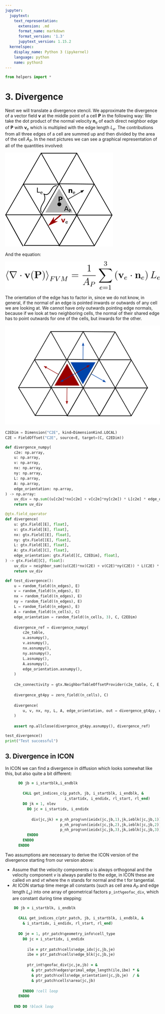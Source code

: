 ```yaml
---
jupyter:
  jupytext:
    text_representation:
      extension: .md
      format_name: markdown
      format_version: '1.3'
      jupytext_version: 1.15.2
  kernelspec:
    display_name: Python 3 (ipykernel)
    language: python
    name: python3
---
```


```python
from helpers import *
```

# 3. Divergence


Next we will translate a divergence stencil. We approximate the divergence of a vector field $\mathbf{v}$ at the middle point of a cell $\mathbf{P}$ in the following way: We take the dot product of the normal velocity $\mathbf{n}_e$ of each direct neighbor edge of $\mathbf{P}$  with $\mathbf{v}_e$ which is multipled with the edge length $L_e$. The contributions from all three edges of a cell are summed up and then divided by the area of the cell $A_P$. In the next pictures we can see a graphical representation of all of the quantities involved:

![](../divergence_picture.png "Divergence")

And the equation:

![](../divergence_formula.png "Divergence")

The orientation of the edge has to factor in, since we do not know, in general, if the normal of an edge is pointed inwards or outwards of any cell we are looking at. We cannot have only outwards pointing edge normals, because if we look at two neighboring cells, the normal of their shared edge has to point outwards for one of the cells, but inwards for the other.

![](../edge_orientation.png "Edge Orientation")


```python
C2EDim = Dimension("C2E", kind=DimensionKind.LOCAL)
C2E = FieldOffset("C2E", source=E, target=(C, C2EDim))
```

```python
def divergence_numpy(
    c2e: np.array,
    u: np.array,
    v: np.array,
    nx: np.array,
    ny: np.array,
    L: np.array,
    A: np.array,
    edge_orientation: np.array,
) -> np.array:
    uv_div = np.sum((u[c2e]*nx[c2e] + v[c2e]*ny[c2e]) * L[c2e] * edge_orientation, axis=1) / A
    return uv_div
```

```python
@gtx.field_operator
def divergence(
    u: gtx.Field[[E], float],
    v: gtx.Field[[E], float],
    nx: gtx.Field[[E], float],
    ny: gtx.Field[[E], float],
    L: gtx.Field[[E], float],
    A: gtx.Field[[C], float],
    edge_orientation: gtx.Field[[C, C2EDim], float],
) -> gtx.Field[[C], float]:
    uv_div = neighbor_sum((u(C2E)*nx(C2E) + v(C2E)*ny(C2E)) * L(C2E) * edge_orientation, axis=C2EDim) / A
    return uv_div
```

```python
def test_divergence():
    u = random_field((n_edges), E)
    v = random_field((n_edges), E)
    nx = random_field((n_edges), E)
    ny = random_field((n_edges), E)
    L = random_field((n_edges), E)
    A = random_field((n_cells), C)
    edge_orientation = random_field((n_cells, 3), C, C2EDim)

    divergence_ref = divergence_numpy(
        c2e_table,
        u.asnumpy(),
        v.asnumpy(),
        nx.asnumpy(),
        ny.asnumpy(),
        L.asnumpy(),
        A.asnumpy(),
        edge_orientation.asnumpy(),
    )

    c2e_connectivity = gtx.NeighborTableOffsetProvider(c2e_table, C, E, 3)

    divergence_gt4py = zero_field((n_cells), C)

    divergence(
        u, v, nx, ny, L, A, edge_orientation, out = divergence_gt4py, offset_provider = {C2E.value: c2e_connectivity}
    )
    
    assert np.allclose(divergence_gt4py.asnumpy(), divergence_ref)
```

```python
test_divergence()
print("Test successful")
```

## 3. Divergence in ICON


In ICON we can find a divergence in diffusion which looks somewhat like this, but also quite a bit different:

```fortran
      DO jb = i_startblk,i_endblk

        CALL get_indices_c(p_patch, jb, i_startblk, i_endblk, &
                           i_startidx, i_endidx, rl_start, rl_end)
        DO jk = 1, nlev
          DO jc = i_startidx, i_endidx

            div(jc,jk) = p_nh_prog%vn(ieidx(jc,jb,1),jk,ieblk(jc,jb,1))*p_int%geofac_div(jc,1,jb) + &
                         p_nh_prog%vn(ieidx(jc,jb,2),jk,ieblk(jc,jb,2))*p_int%geofac_div(jc,2,jb) + &
                         p_nh_prog%vn(ieidx(jc,jb,3),jk,ieblk(jc,jb,3))*p_int%geofac_div(jc,3,jb)
          ENDDO
        ENDDO
      ENDDO
```

Two assumptions are necessary to derive the ICON version of the divergence starting from our version above:
* Assume that the velocity components $u$ is always orthogonal and the velocity component $v$ is always parallel to the edge, in ICON these are called $vn$ and $vt$ where the n stands for normal and the t for tangential.
* At ICON startup time merge all constants (such as cell area $A_P$ and edge length $L_e$) into one array of geometrical factors `p_int%geofac_div`, which are constant during time stepping:

```fortran
    DO jb = i_startblk, i_endblk

      CALL get_indices_c(ptr_patch, jb, i_startblk, i_endblk, &
        & i_startidx, i_endidx, rl_start, rl_end)

      DO je = 1, ptr_patch%geometry_info%cell_type
        DO jc = i_startidx, i_endidx

          ile = ptr_patch%cells%edge_idx(jc,jb,je)
          ibe = ptr_patch%cells%edge_blk(jc,jb,je)

          ptr_int%geofac_div(jc,je,jb) = &
            & ptr_patch%edges%primal_edge_length(ile,ibe) * &
            & ptr_patch%cells%edge_orientation(jc,jb,je)  / &
            & ptr_patch%cells%area(jc,jb)

        ENDDO !cell loop
      ENDDO

    END DO !block loop

```
